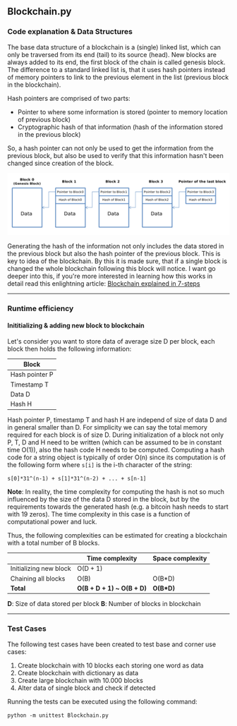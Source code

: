 ## Blockchain.py

### Code explanation & Data Structures

The base data structure of a blockchain is a (single) linked list, which can only be traversed from its end (tail) to its source (head). New blocks are always added to its end, the first block of the chain is called genesis block. The difference to a standard linked list is, that it uses hash pointers instead of memory pointers to link to the previous element in the list (previous block in the blockchain). 

Hash pointers are comprised of two parts:

* Pointer to where some information is stored (pointer to memory location of previous block)
* Cryptographic hash of that information (hash of the information stored in the previous block)

So, a hash pointer can not only be used to get the information from the previous block, but also be used to verify that this information hasn't been changed since creation of the block.

![hash_pointers](https://github.com/gwerum/DataStructuresND-DataStructures/blob/master/05_Blockchain/hash_pointer.jpg "Hash pointers linkage in blockchain")

Generating the hash of the information not only includes the data stored in the previous block but also the hash pointer of the previous block. This is key to idea of the blockchain. By this it is made sure, that if a single block is changed the whole blockchain following this block will notice. I want go deeper into this, if you're more interested in learning how this works in detail read this enlightning article: [Blockchain explained in 7-steps](https://blog.goodaudience.com/blockchain-for-beginners-what-is-blockchain-519db8c6677a?gi=61da6b19d02)

---

### Runtime efficiency

#### Inititializing & adding new block to blockchain

Let's consider you want to store data of average size D per block, each block then holds the following information:

| Block |
| ------------------- |
| Hash pointer P |
| Timestamp T |
| Data D |
| Hash H |

Hash pointer P, timestamp T and hash H are independ of size of data D and in general smaller than D. For simplicity we can say the total memory required for each block is of size D.
During initialization of a block not only P, T, D and H need to be written (which can be assumed to be in constant time O(1)), also the hash code H needs to be computed. Computing a hash code for a string object is typically of order O(n) since its computation is of the following form where `s[i]` is the i-th character of the string:
```
s[0]*31^(n-1) + s[1]*31^(n-2) + ... + s[n-1]
```
**Note**: In reality, the time complexity for computing the hash is not so much influenced by the size of the data D stored in the block, but by the requirements towards the generated hash (e.g. a bitcoin hash needs to start with 19 zeros). The time complexity in this case is a function of computational power and luck.

Thus, the following complexities can be estimated for creating a blockchain with a total number of B blocks.

|  | Time complexity | Space complexity |
| ------------------- | --------------- | ---------------- |
| Initializing new block | O(D + 1) | |
| Chaining all blocks | O(B) | O(B*D) |
| **Total** | **O(B + D + 1) ~ O(B + D)** | **O(B\*D)** |

**D**: Size of data stored per block
**B**: Number of blocks in blockchain

---

### Test Cases

The following test cases have been created to test base and corner use cases:

1. Create blockchain with 10 blocks each storing one word as data
2. Create blockchain with dictionary as data
3. Create large blockchain with 10.000 blocks 
4. Alter data of single block and check if detected

Running the tests can be executed using the following command:

```
python -m unittest Blockchain.py
```